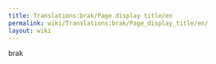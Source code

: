 ```yaml
---
title: Translations:brak/Page display title/en
permalink: wiki/Translations:brak/Page_display_title/en/
layout: wiki
---
```


brak
